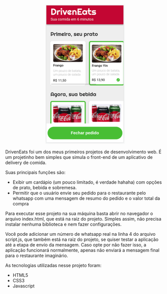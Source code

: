 <p align="center" >
  <img width="250" src="drivenEats.png"> 
</p>

DrivenEats foi um dos meus primeiros projetos de desenvolvimento web.
É um projetinho bem simples que simula o front-end de um aplicativo de delivery de comida.

Suas principais funções são:
- Exibir um cardápio (um pouco limitado, é verdade hahaha) com opções de prato, bebida e sobremesa.
- Permitir que o usuário envie seu pedido para o restaurante pelo whatsapp com uma mensagem de resumo do pedido e o valor total da compra

Para executar esse projeto na sua máquina basta abrir no navegador o arquivo index.html, que está na raiz do projeto.
Simples assim, não precisa instalar nenhuma biblioteca e nem fazer configurações.

Você pode adicionar um número de whatsapp real na linha 4 do arquivo script.js, que também está na raiz do projeto, se quiser testar a aplicação até a etapa de envio da mensagem.
Caso opte por não fazer isso, a aplicação funcionará normalmente, apenas não enviará a mensagem final para o restaurante imaginário.

As tecnologias utilizadas nesse projeto foram:
- HTML5
- CSS3
- Javascript
